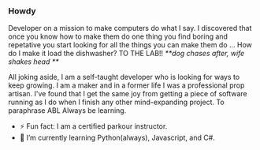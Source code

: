 ### Howdy

  Developer on a mission to make computers do what I say. I discovered that once you know how to make them do one thing you find boring and repetative you start looking for all the things you can make them do ... How do I make it load the dishwasher? TO THE LAB!! <em>**dog chases after, wife shakes head **</em>

  All joking aside, I am a self-taught developer who is looking for ways to keep growing. I am a maker and in a former life I was a professional prop artisan. I've found that I get the same joy from getting a piece of software running as I do when I finish any other mind-expanding project. To paraphrase ABL Always be learning.
 
- ⚡ Fun fact: I am a certified parkour instructor.
- 🌱 I’m currently learning Python(always), Javascript, and C#.

<!--
**D4NGRB0X/D4NGRB0X** is a ✨ _special_ ✨ repository because its `README.md` (this file) appears on your GitHub profile.

Here are some ideas to get you started:

- 🔭 I’m currently working on ...
- 🌱 I’m currently learning ...
- 👯 I’m looking to collaborate on ...
- 🤔 I’m looking for help with ...
- 💬 Ask me about ...
- 📫 How to reach me: ...
- 😄 Pronouns: ...
- ⚡ Fun fact: ...
-->
